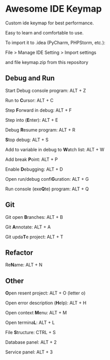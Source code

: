 # Awesome IDE Keymap

Custom ide keymap for best performance. 

Easy to learn and comfortable to use.

To import it to .idea (PyCharm, PHPStorm, etc.):

File > Manage IDE Setting > Import settings
 
and file keymap.zip from this repository 

## Debug and Run
Start Debug console program: ALT + Z

Run to **C**ursor: ALT + C

Step **F**orward in debug: ALT + F

Step into (**E**nter): ALT + E

Debug **R**esume program: ALT + R

**S**top debug: ALT + S

Add to variable in debug to **W**atch list: ALT + W

Add break **P**oint: ALT + P

Enable **D**ebugging: ALT + D

Open run/debug  confi**G**uration: ALT + G

Run console (exe**Q**te) program: ALT + Q


## Git

Git open **B**ranches: ALT + B

Git **A**nnotate: ALT + A

Git upda**T**e project: ALT + T

## Refactor

Re**N**ame: ALT + N

## Other

**O**pen resent project: ALT + O (letter o)

Open error description (**H**elp): ALT + H
   
Open context **M**enu: ALT + M

Open termina**L**: ALT + L

File **S**tructure: CTRL + S

Database panel: ALT + 2

Service panel: ALT + 3
